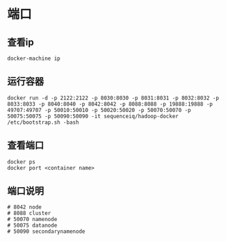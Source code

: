 ﻿# 端口

## 查看ip

```
docker-machine ip
```

## 运行容器

```
docker run -d -p 2122:2122 -p 8030:8030 -p 8031:8031 -p 8032:8032 -p 8033:8033 -p 8040:8040 -p 8042:8042 -p 8088:8088 -p 19888:19888 -p 49707:49707 -p 50010:50010 -p 50020:50020 -p 50070:50070 -p 50075:50075 -p 50090:50090 -it sequenceiq/hadoop-docker /etc/bootstrap.sh -bash
```

## 查看端口

```
docker ps
docker port <container name>
```

## 端口说明

```
# 8042 node
# 8088 cluster
# 50070 namenode
# 50075 datanode
# 50090 secondarynamenode
```